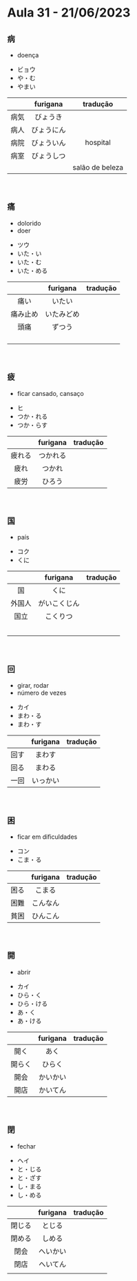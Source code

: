 # Aula 31 - 21/06/2023


## ```病```
- doença

<ul><li>ビョウ</li><li>や・む</li><li>やまい</li></ul>

|  | furigana | tradução |
|:---:|:---:|:---:|
| 病気 | びょうき |  |
| 病人 | びょうにん |  |
| 病院 | びょういん | hospital |
| 病室 | びょうしつ |  |
|  |  | salão de beleza |

<br>


## ```痛```
<ul><li>dolorido</li><li>doer</li></ul>

<ul><li>ツウ</li><li>いた・い</li><li>いた・む</li><li>いた・める</li></ul>

|  | furigana | tradução |
|:---:|:---:|:---:|
| 痛い | いたい |  |
| 痛み止め | いたみどめ |  |
| 頭痛 | ずつう |  |
|  |  |  |
|  |  |  |
|  |  |  |
|  |  |  |

<br>


## ```疲```
- ficar cansado, cansaço

<ul><li>ヒ</li><li>つか・れる</li><li>つか・らす</li></ul>

|  | furigana | tradução |
|:---:|:---:|:---:|
| 疲れる | つかれる |  |
| 疲れ | つかれ |  |
| 疲労 | ひろう |  |

<br>


## ```国```
- país

<ul><li>コク</li><li>くに</li></ul>

|  | furigana | tradução |
|:---:|:---:|:---:|
| 国 | くに |  |
| 外国人 | がいこくじん |  |
| 国立 | こくりつ |  |
|  |  |  |
|  |  |  |
|  |  |  |
|  |  |  |
|  |  |  |

<br>


## ```回```
<ul><li>girar, rodar</li><li>número de vezes</li></ul>

<ul><li>カイ</li><li>まわ・る</li><li>まわ・す</li></ul>

|  | furigana | tradução |
|:---:|:---:|:---:|
| 回す | まわす |  |
| 回る | まわる |  |
| 一回 | いっかい |  |

<br>



## ```困```
- ficar em dificuldades

<ul><li>コン</li><li>こま・る</li></ul>

|  | furigana | tradução |
|:---:|:---:|:---:|
| 困る | こまる |  |
| 困難 | こんなん |  |
| 貧困 | ひんこん |  |

<br>


## ```開```
- abrir

<ul><li>カイ</li><li>ひら・く</li><li>ひら・ける</li><li>あ・く</li><li>あ・ける</li></ul>

|  | furigana | tradução |
|:---:|:---:|:---:|
| 開く | あく |  |
| 開らく | ひらく |  |
| 開会 | かいかい |  |
| 開店 | かいてん |  |

<br>


## ```閉```
- fechar

<ul><li>ヘイ</li><li>と・じる</li><li>と・ざす</li><li>し・まる</li><li>し・める</li></ul>

|  | furigana | tradução |
|:---:|:---:|:---:|
| 閉じる | とじる |  |
| 閉める | しめる |  |
| 閉会 | へいかい |  |
| 閉店 | へいてん |  |
|  |  |  |